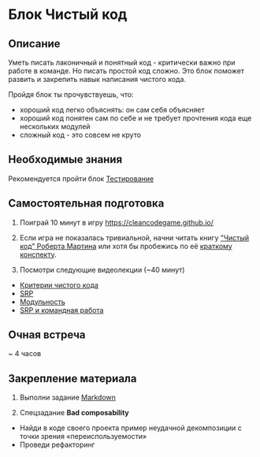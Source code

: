 # Блок Чистый код

## Описание


Уметь писать лаконичный и понятный код - критически важно при работе в команде. Но писать простой код сложно.
Это блок поможет развить и закрепить навык написания чистого кода.

Пройдя блок ты прочувствуешь, что:

- хороший код легко объяснять: он сам себя объясняет
- хороший код понятен сам по себе и не требует прочтения кода еще нескольких модулей
- сложный код - это совсем не круто


## Необходимые знания

Рекомендуется пройти блок [Тестирование](https://github.com/kontur-csharper/testing)


## Самостоятельная подготовка

1. Поиграй 10 минут в игру https://cleancodegame.github.io/

2. Если игра не показалась тривиальной, начни читать книгу ["Чистый код" Роберта Мартина](http://bit.ly/1Dwre5P) или хотя бы пробежись по её [краткому конспекту](http://slidesha.re/1DTGjwg).

3. Посмотри следующие видеолекции (~40 минут)
  * [Критерии чистого кода](https://ulearn.me/Course/cs2/Kritierii_chistogho_koda_cb1d4c4d-47cd-4d51-bfb6-a05fc95e511e)
  * [SRP](https://ulearn.me/Course/cs2/SRP_5545b91a-c5c4-425b-a1e3-68663af63464)
  * [Модульность](https://ulearn.me/Course/cs2/Modul_nost__1f04d8a9-37cb-4bee-9c7d-77bb565ca346)
  * [SRP и командная работа](https://ulearn.me/Course/cs2/SRP_i_komandnaia_rabota_af23a59a-b1fe-4d88-8d9a-7ecc5e1fdfc4)


## Очная встреча

~ 4 часов


## Закрепление материала

1. Выполни задание [Markdown](Markdown)

2. Спецзадание __Bad composability__
  - Найди в коде своего проекта пример неудачной декомпозиции с точки зрения «переиспользуемости»
  - Проведи рефакторинг
